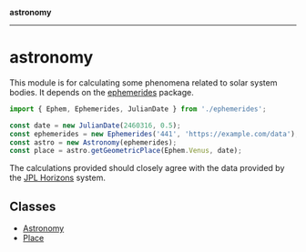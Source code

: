 **astronomy**

---

# astronomy

This module is for calculating some phenomena related to solar system bodies.
It depends on the [ephemerides](https://www.npmjs.com/package/ephemerides) package.

```ts
import { Ephem, Ephemerides, JulianDate } from './ephemerides';

const date = new JulianDate(2460316, 0.5);
const ephemerides = new Ephemerides('441', 'https://example.com/data');
const astro = new Astronomy(ephemerides);
const place = astro.getGeometricPlace(Ephem.Venus, date);
```

The calculations provided should closely agree with the data provided by the
[JPL Horizons](https://ssd.jpl.nasa.gov/horizons/) system.

## Classes

- [Astronomy](classes/Astronomy.md)
- [Place](classes/Place.md)
